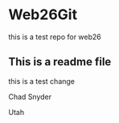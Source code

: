 # Web26Git
this is a test repo for web26

## This is a readme file

this is a test change

Chad Snyder

Utah